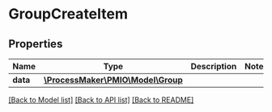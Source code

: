 # GroupCreateItem

## Properties
Name | Type | Description | Notes
------------ | ------------- | ------------- | -------------
**data** | [**\ProcessMaker\PMIO\Model\Group**](Group.md) |  | 

[[Back to Model list]](../README.md#documentation-for-models) [[Back to API list]](../README.md#documentation-for-api-endpoints) [[Back to README]](../README.md)


